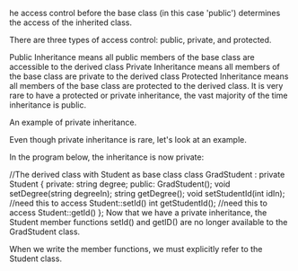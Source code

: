 he access control before the base class (in this case 'public') determines the access of the inherited class.

There are three types of access control: public, private, and protected.

Public Inheritance means all public members of the base class are accessible to the derived class
Private Inheritance means all members of the base class are private to the derived class
Protected Inheritance means all members of the base class are protected to the derived class.
It is very rare to have a protected or private inheritance, the vast majority of the time inheritance is public.

An example of private inheritance.

Even though private inheritance is rare, let's look at an example.

In the program below, the inheritance is now private:


//The derived class with Student as base class
class GradStudent : private Student
{
    private:
        string degree;
    public:
        GradStudent();
        void setDegree(string degreeIn);
        string getDegree();
        void setStudentId(int idIn); //need this to access Student::setId()
        int getStudentId(); //need this to access Student::getId()
};
Now that we have a private inheritance, the Student member functions setId() and getID() are no longer available to the GradStudent class.

When we write the member functions, we must explicitly refer to the Student class.

